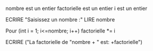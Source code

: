 nombre est un entier 
factorielle est un entier 
i est un entier

ECRIRE "Saisissez un nombre :"
LIRE nombre

Pour (int i = 1; i<=nombre; i++)
factorielle *= i 

ECRIRE ("La factorielle de "nombre + " est: +factorielle")